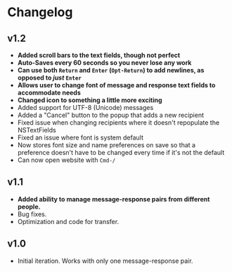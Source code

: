 # Changelog

## v1.2
- **Added scroll bars to the text fields, though not perfect**
- **Auto-Saves every 60 seconds so you never lose any work**
- **Can use both `Return` and `Enter` (`Opt-Return`) to add newlines, as opposed to _just_ `Enter`**
- **Allows user to change font of message and response text fields to accommodate needs**
- **Changed icon to something a little more exciting**
- Added support for UTF-8 (Unicode) messages
- Added a "Cancel" button to the popup that adds a new recipient
- Fixed issue when changing recipients where it doesn't repopulate the NSTextFields
- Fixed an issue where font is system default
- Now stores font size and name preferences on save so that a preference doesn't have to be changed every time if it's not the default
- Can now open website with `Cmd-/`

## v1.1
- **Added ability to manage message-response pairs from different people.**
- Bug fixes.
- Optimization and code for transfer.

## v1.0
- Initial iteration. Works with only one message-response pair.